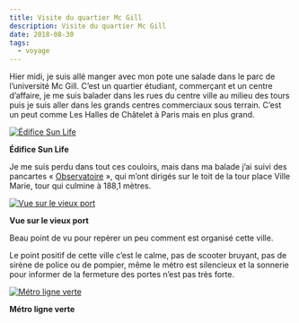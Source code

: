 ```yaml
---
title: Visite du quartier Mc Gill
description: Visite du quartier Mc Gill
date: 2018-08-30
tags:
  - voyage
---
```


Hier midi, je suis allé manger avec mon pote une salade dans le parc de l’université Mc Gill. C’est un quartier étudiant, commerçant et un centre d’affaire, je me suis balader dans les rues du centre ville au milieu des tours puis je suis aller dans les grands centres commerciaux sous terrain. C’est un peut comme Les Halles de Châtelet à Paris mais en plus grand.

 [![Édifice Sun Life](IMG/84190daf-49e7-489d-ab30-192ecdd5b8fc.jpg?1659623938)](IMG/84190daf-49e7-489d-ab30-192ecdd5b8fc.jpg)

**Édifice Sun Life**

Je me suis perdu dans tout ces couloirs, mais dans ma balade j’ai suivi des pancartes « [Observatoire](https://placevillemarie.com/fr/galerie/commerces/au-sommet-place-ville-marie/) », qui m’ont dirigés sur le toit de la tour place Ville Marie, tour qui culmine à 188,1 mètres.

 [![Vue sur le vieux port](IMG/0c80b00c-6ade-49e5-8485-91a6b55046ce.jpg?1659623939)](IMG/0c80b00c-6ade-49e5-8485-91a6b55046ce.jpg)

**Vue sur le vieux port**


Beau point de vu pour repèrer un peu comment est organisé cette ville.

Le point positif de cette ville c’est le calme, pas de scooter bruyant, pas de sirène de police ou de pompier, même le métro est silencieux et la sonnerie pour informer de la fermeture des portes n’est pas très forte.

 [![Métro ligne verte](IMG/6dd36a22-bf17-4e82-b4c6-e4101bf128eb.jpg?1659623940)](IMG/6dd36a22-bf17-4e82-b4c6-e4101bf128eb.jpg)

**Métro ligne verte**